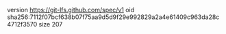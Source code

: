 version https://git-lfs.github.com/spec/v1
oid sha256:7112f07bcf638b07f75aa9d5d9f29e992829a2a4e61409c963da28c4712f3570
size 207
